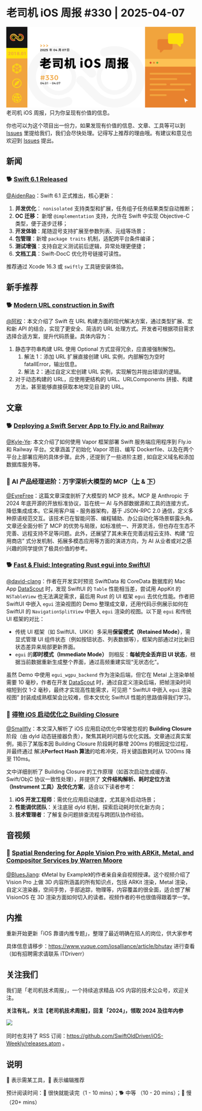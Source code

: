 # 老司机 iOS 周报 #330 | 2025-04-07

![ios-weekly](https://github.com/SwiftOldDriver/iOS-Weekly/blob/master/assets/weekly-header/330.jpg?raw=true)
老司机 iOS 周报，只为你呈现有价值的信息。

你也可以为这个项目出一份力，如果发现有价值的信息、文章、工具等可以到 [Issues](https://github.com/SwiftOldDriver/iOS-Weekly/issues) 里提给我们，我们会尽快处理。记得写上推荐的理由哦。有建议和意见也欢迎到 [Issues](https://github.com/SwiftOldDriver/iOS-Weekly/issues) 提出。

## 新闻

### 🐕 [Swift 6.1 Released](https://www.swift.org/blog/swift-6.1-released/)

[@AidenRao](https://weibo.com/AidenRao)：Swift 6.1 正式推出，核心更新：

1. **并发优化**： `nonisolated` 支持类型和扩展，任务组子任务结果类型自动推断；
2. **OC 迁移：** 新增 `@implementation` 支持，允许在 Swift 中实现 Objective-C 类型，便于逐步迁移；
3. **开发体验**：尾随逗号支持扩展至参数列表、元组等场景；
4. **包管理**：新增 `package traits` 机制，适配跨平台条件编译；
5. **测试增强**：支持自定义测试前后逻辑，异常处理更便捷；
6. **文档工具**：Swift-DocC 优化符号链接可读性。

推荐通过 Xcode 16.3 或 `swiftly` 工具链安装体验。

## 新手推荐

### 🐕 [Modern URL construction in Swift](https://www.swiftbysundell.com/articles/modern-url-construction-in-swift/)

[@阿权](https://github.com/bqlin)：本文介绍了 Swift 在 URL 构建方面的现代解决方案，通过类型扩展、宏和新 API 的结合，实现了更安全、简洁的 URL 处理方式。开发者可根据项目需求选择合适方案，提升代码质量。具体内容为：

1. 静态字符串构建 URL 使用 Optional 方式显得冗余，应直接强制解包。
   1. 解法 1：添加 URL 扩展直接创建 URL 实例，内部解包为空时 fatallError，输出信息。
   2. 解法 2：通过自定义宏创建 URL 实例，实现解包并抛出错误的逻辑。
2. 对于动态构建的 URL，应使用更结构的 URL、URLComponents 拼接、构建方法，甚至能够直接获取本地常见目录的 URL。

## 文章

### 🐕 [Deploying a Swift Server App to Fly.io and Railway](https://swifttoolkit.dev/posts/deploy-fly-railway)

[@Kyle-Ye](https://github.com/Kyle-Ye): 本文介绍了如何使用 Vapor 框架部署 Swift 服务端应用程序到 Fly.io 和 Railway 平台。文章涵盖了初始化 Vapor 项目、编写 Dockerfile、以及在两个平台上部署应用的具体步骤。此外 , 还提到了一些进阶主题 , 如自定义域名和添加数据库服务等。

### 🐢 AI 产品经理进阶：万字深析大模型的 MCP（[上](https://www.woshipm.com/ai/6190336.html) & [下](https://www.woshipm.com/ai/6190355.html)）

[@EyreFree](https://github.com/EyreFree)：这篇文章深度剖析了大模型的 MCP 技术。MCP 是 Anthropic 于 2024 年底开源的开放标准协议，旨在统一 AI 与外部数据源和工具的连接方式，降低集成成本。它采用客户端 - 服务器架构，基于 JSON-RPC 2.0 通信，定义多种原语规范交互。该技术已在智能问答、编程辅助、办公自动化等场景崭露头角。文章还全面分析了 MCP 的优势与局限，如标准统一、开源灵活，但也存在生态不完善、远程支持不足等问题。此外，还展望了其未来在完善远程云支持、构建 “应用商店” 式分发机制、拓展多模态应用等方面的演进方向，为 AI 从业者或对之感兴趣的同学提供了极具价值的参考。

### 🐕 [Fast & Fluid: Integrating Rust egui into SwiftUI](https://medium.com/@djalex566/fast-fluid-integrating-rust-egui-into-swiftui-30a218c502c1)

[@david-clang](https://github.com/david-clang)：作者在开发实时预览 SwiftData 和 CoreData 数据库的 Mac App [DataScout](https://apps.apple.com/us/app/datascout-for-sqlite-swiftdata/id6737813684) 时，发现 SwiftUI 的 `Table` 性能相当差，尝试用 AppKit 的 `NSTableView` 也无法满足需求，最后用 Rust 的 UI 框架 `egui` 去优化性能。作者把 SwiftUI 中嵌入 `egui` 渲染视图的 Demo 整理成文章，还用代码示例展示如何在 SwiftUI 的 `NavigationSplitView` 中嵌入 `egui` 渲染的视图。以下是 `egui` 和传统 UI 框架的对比：

- 传统 UI 框架（如 SwiftUI、UIKit）多采用**保留模式（Retained Mode）**，需显式管理 UI 组件状态（例如按钮状态、列表数据等），框架内部通过对比新旧状态差异来局部更新界面。
- `egui` 的**即时模式（Immediate Mode）** 则相反：**每帧完全丢弃旧 UI 状态**，根据当前数据重新生成整个界面，通过高频重建实现“无状态化”。

虽然 Demo 中使用 `egui_wgpu_backend` 作为渲染后端，但它在 Metal 上渲染单帧需要 10 毫秒，作者在开发 [DataScout](https://apps.apple.com/us/app/datascout-for-sqlite-swiftdata/id6737813684) 时，通过自定义渲染后端，把帧渲染时间缩短到仅 1-2 毫秒，最终才实现高性能需求，可见把 “ SwiftUI 中嵌入 `egui` 渲染视图” 封装成成熟框架会比较难，但本文优化 SwiftUI 性能的思路值得我们学习。

### 🐎 [得物 iOS 启动优化之 Building Closure](https://mp.weixin.qq.com/s/xr43Xx-A3NT8lPGIii8pPA)

[@Smallfly](https://github.com/iostalks)：本文深入解析了 iOS 应用启动优化中常被忽视的 **Building Closure** 阶段（由 dyld 动态链接器负责），聚焦其耗时问题与优化实践。文章通过真实案例，揭示了某版本因 Building Closure 阶段耗时暴增 200ms 的根因定位过程，并最终通过 解决**Perfect Hash 算法**的哈希冲突，将关键函数耗时从 1200ms 降至 110ms。

文中详细剖析了 Building Closure 的工作原理（如首次启动生成缓存、Swift/ObjC 协议一致性处理），并提供了 **文件结构解析、耗时定位方法（Instrument 工具）及优化方案**，适合以下读者参考： 
1. **iOS 开发工程师**：需优化应用启动速度，尤其是冷启动场景； 
2. **性能调优团队**：关注底层 dyld 机制，探索启动耗时优化新方向； 
3. **技术管理者**：了解复杂问题排查流程与跨团队协作经验。

## 音视频

### 🐢 [Spatial Rendering for Apple Vision Pro with ARKit, Metal, and Compositor Services by Warren Moore](https://www.youtube.com/watch?v=vO0M4c9mb2E)

[@BluesJiang](https://github.com/BluesJiang): 《Metal by Example》的作者亲自亲自视频授课。这个视频介绍了 Vision Pro 上做 3D 内容所涵盖的所有知识点，包括 ARKit 渲染，Metal 渲染，自定义渲染器，空间手势，手部追踪，物理等，内容覆盖的很全面，适合想了解 VisionOS 在 3D 渲染方面如何切入的读者。视频作者的书也很值得跟着学一学。

## 内推

重新开始更新「iOS 靠谱内推专题」，整理了最近明确在招人的岗位，供大家参考

具体信息请移步：https://www.yuque.com/iosalliance/article/bhutav 进行查看（如有招聘需求请联系 iTDriverr）

## 关注我们

我们是「老司机技术周报」，一个持续追求精品 iOS 内容的技术公众号，欢迎关注。

**关注有礼，关注【老司机技术周报】，回复「2024」，领取 2024 及往年内参**

![](https://github.com/SwiftOldDriver/iOS-Weekly/blob/master/assets/qrcode_for_wechat.jpg?raw=true)

同时也支持了 RSS 订阅：https://github.com/SwiftOldDriver/iOS-Weekly/releases.atom 。

## 说明

🚧 表示需某工具，🌟 表示编辑推荐

预计阅读时间：🐎 很快就能读完（1 - 10 mins）；🐕 中等 （10 - 20 mins）；🐢 慢（20+ mins）
